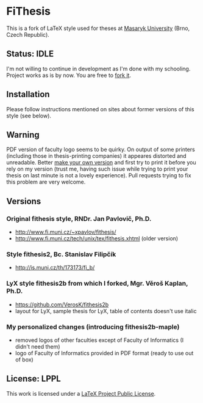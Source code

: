 # FiThesis

This is a fork of LaTeX style used for theses at [Masaryk University](http://www.muni.cz) (Brno, Czech Republic).

## Status: IDLE

I'm not willing to continue in development as I'm done with my schooling. Project works as is by now. You are free to [fork it](https://github.com/honzajavorek/fithesis2b-maple/fork).

## Installation

Please follow instructions mentioned on sites about former versions of this style (see below).

## Warning

PDF version of faculty logo seems to be quirky. On output of some printers (including those in thesis-printing companies) it appeares distorted and unreadable. Better [make your own version](http://www.fi.muni.cz/~sojka/fi-logo/) and first try to print it before you rely on my version (trust me, having such issue while trying to print your thesis on last minute is not a lovely experience). Pull requests trying to fix this problem are very welcome.

## Versions

### Original fithesis style, RNDr. Jan Pavlovič, Ph.D.

-   http://www.fi.muni.cz/~xpavlov/fithesis/
-   http://www.fi.muni.cz/tech/unix/tex/fithesis.xhtml (older version)

### Style fithesis2, Bc. Stanislav Filipčík

-   http://is.muni.cz/th/173173/fi_b/

### LyX style fithesis2b from which I forked, Mgr. Věroš Kaplan, Ph.D.

-   https://github.com/VerosK/fithesis2b
-   layout for LyX, sample thesis for LyX, table of contents doesn't use italic

### My personalized changes (introducing fithesis2b-maple)

-   removed logos of other faculties except of Faculty of Informatics (I didn't need them)
-   logo of Faculty of Informatics provided in PDF format (ready to use out of box)

## License: LPPL

This work is licensed under a [LaTeX Project Public License](https://en.wikipedia.org/wiki/LaTeX_Project_Public_License).
